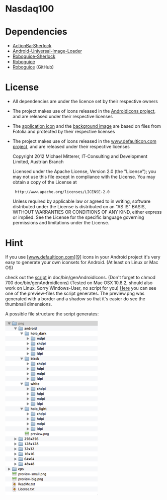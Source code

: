 Nasdaq100
=========

Dependencies
============
- [ActionBarSherlock][1]
- [Android-Universal-Image-Loader][2] 
- [Roboguice-Sherlock][3]
- [Roboguice][4]
- [Roboguice][5] (GitHub)

License
========
- All dependencies are under the licence set by their respective owners
- The project makes use of icons released in the [AndroidIcons project][6], and are released under their respective licenses
- The [application icon][7] and the [background image][8] are based on files from Fotolia and protected by their respective licenses
- The project makes use of icons released in the [www.defaulticon.com project][9], and are released under their respective licenses

    Copyright 2012 Michael Mitterer, IT-Consulting and Development Limited,
    Austrian Branch

    Licensed under the Apache License, Version 2.0 (the "License");
    you may not use this file except in compliance with the License.
    You may obtain a copy of the License at

       http://www.apache.org/licenses/LICENSE-2.0

    Unless required by applicable law or agreed to in writing, software
    distributed under the License is distributed on an "AS IS" BASIS,
    WITHOUT WARRANTIES OR CONDITIONS OF ANY KIND, either express or implied.
    See the License for the specific language governing permissions and
    limitations under the License.

Hint
========
If you use [www.defaulticon.com][9] icons in your Android project it's very easy to generate your own iconsets for Android.
(At least on Linux or Mac OS)
	
check out the [script][11] in doc/bin/genAndroidIcons. (Don't forget to chmod 700 doc/bin/genAndroidIcons)
(Tested on Mac OSX 10.8.2, should also work on Linux. Sorry Windows-User, no script for you)
[Here][12] you can see one of the preview-files the script generates.
The preview.png was generated with a border and a shadow so that it's easier do see the thumbnail dimensions.
	
A possible file structure the script generates:

![Screenshot](https://github.com/MikeMitterer/Nasdaq100/raw/master/doc/defaulticon/my-structure.png)


[1]: https://github.com/JakeWharton/ActionBarSherlock
[2]: https://github.com/nostra13/Android-Universal-Image-Loader
[3]: https://github.com/rtyley/roboguice-sherlock
[4]: http://code.google.com/p/roboguice/
[5]: https://github.com/emmby/roboguice
[6]: http://www.androidicons.com/
[7]: http://de.fotolia.com/id/38423697
[8]: http://de.fotolia.com/id/40304666
[9]: http://www.defaulticon.com/
[10]: http://developer.android.com/guide/practices/ui_guidelines/icon_design_menu.html
[11]: https://github.com/MikeMitterer/Nasdaq100/tree/master/doc/bin/genAndroidIcons
[12]: https://github.com/MikeMitterer/Nasdaq100/raw/master/doc/defaulticon/preview.png